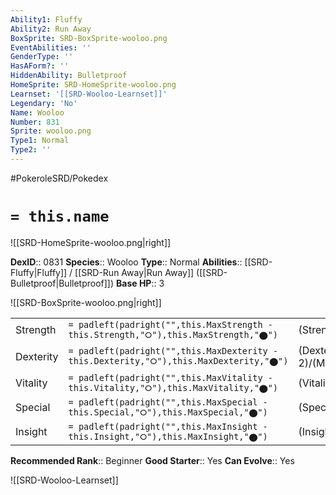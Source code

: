 ```yaml
---
Ability1: Fluffy
Ability2: Run Away
BoxSprite: SRD-BoxSprite-wooloo.png
EventAbilities: ''
GenderType: ''
HasAForm?: ''
HiddenAbility: Bulletproof
HomeSprite: SRD-HomeSprite-wooloo.png
Learnset: '[[SRD-Wooloo-Learnset]]'
Legendary: 'No'
Name: Wooloo
Number: 831
Sprite: wooloo.png
Type1: Normal
Type2: ''
---
```


#PokeroleSRD/Pokedex

# `= this.name`

![[SRD-HomeSprite-wooloo.png|right]]

**DexID**:: 0831
**Species**:: Wooloo
**Type**:: Normal
**Abilities**:: [[SRD-Fluffy|Fluffy]] / [[SRD-Run Away|Run Away]] ([[SRD-Bulletproof|Bulletproof]])
**Base HP**:: 3

![[SRD-BoxSprite-wooloo.png|right]]

|           |                                                                                        |                                          |
| --------- | -------------------------------------------------------------------------------------- | ---------------------------------------- |
| Strength  | `= padleft(padright("",this.MaxStrength - this.Strength,"⭘"),this.MaxStrength,"⬤")`    | (Strength::1)/(MaxStrength::3)   |
| Dexterity | `= padleft(padright("",this.MaxDexterity - this.Dexterity,"⭘"),this.MaxDexterity,"⬤")` | (Dexterity:: 2)/(MaxDexterity::4) |
| Vitality  | `= padleft(padright("",this.MaxVitality - this.Vitality,"⭘"),this.MaxVitality,"⬤")`    | (Vitality::2)/(MaxVitality::4)   |
| Special   | `= padleft(padright("",this.MaxSpecial - this.Special,"⭘"),this.MaxSpecial,"⬤")`       | (Special::1)/(MaxSpecial::3)     |
| Insight   | `= padleft(padright("",this.MaxInsight - this.Insight,"⭘"),this.MaxInsight,"⬤")`       | (Insight::2)/(MaxInsight::4)     |

**Recommended Rank**:: Beginner
**Good Starter**:: Yes
**Can Evolve**:: Yes

![[SRD-Wooloo-Learnset]]